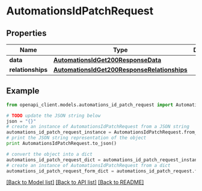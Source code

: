 # AutomationsIdPatchRequest


## Properties
Name | Type | Description | Notes
------------ | ------------- | ------------- | -------------
**data** | [**AutomationsIdGet200ResponseData**](AutomationsIdGet200ResponseData.md) |  | [optional] 
**relationships** | [**AutomationsIdGet200ResponseRelationships**](AutomationsIdGet200ResponseRelationships.md) |  | [optional] 

## Example

```python
from openapi_client.models.automations_id_patch_request import AutomationsIdPatchRequest

# TODO update the JSON string below
json = "{}"
# create an instance of AutomationsIdPatchRequest from a JSON string
automations_id_patch_request_instance = AutomationsIdPatchRequest.from_json(json)
# print the JSON string representation of the object
print AutomationsIdPatchRequest.to_json()

# convert the object into a dict
automations_id_patch_request_dict = automations_id_patch_request_instance.to_dict()
# create an instance of AutomationsIdPatchRequest from a dict
automations_id_patch_request_form_dict = automations_id_patch_request.from_dict(automations_id_patch_request_dict)
```
[[Back to Model list]](../README.md#documentation-for-models) [[Back to API list]](../README.md#documentation-for-api-endpoints) [[Back to README]](../README.md)


